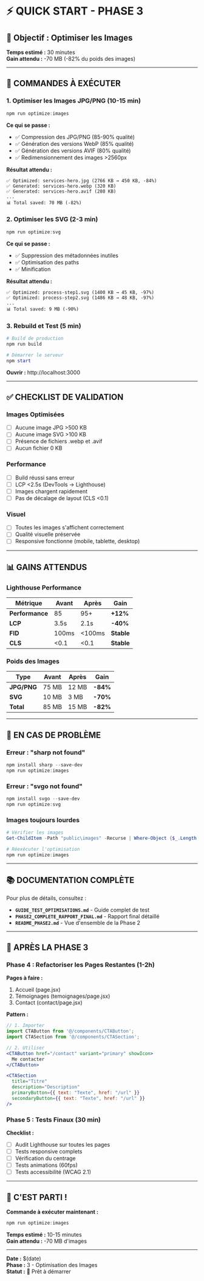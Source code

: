 # ⚡ QUICK START - PHASE 3

## 🎯 Objectif : Optimiser les Images

**Temps estimé :** 30 minutes  
**Gain attendu :** -70 MB (-82% du poids des images)

---

## 🚀 COMMANDES À EXÉCUTER

### 1. Optimiser les Images JPG/PNG (10-15 min)

```powershell
npm run optimize:images
```

**Ce qui se passe :**
- ✅ Compression des JPG/PNG (85-90% qualité)
- ✅ Génération des versions WebP (85% qualité)
- ✅ Génération des versions AVIF (80% qualité)
- ✅ Redimensionnement des images >2560px

**Résultat attendu :**
```
✅ Optimized: services-hero.jpg (2766 KB → 450 KB, -84%)
✅ Generated: services-hero.webp (320 KB)
✅ Generated: services-hero.avif (280 KB)
...
📊 Total saved: 70 MB (-82%)
```

### 2. Optimiser les SVG (2-3 min)

```powershell
npm run optimize:svg
```

**Ce qui se passe :**
- ✅ Suppression des métadonnées inutiles
- ✅ Optimisation des paths
- ✅ Minification

**Résultat attendu :**
```
✅ Optimized: process-step1.svg (1400 KB → 45 KB, -97%)
✅ Optimized: process-step2.svg (1486 KB → 48 KB, -97%)
...
📊 Total saved: 9 MB (-90%)
```

### 3. Rebuild et Test (5 min)

```powershell
# Build de production
npm run build

# Démarrer le serveur
npm start
```

**Ouvrir :** http://localhost:3000

---

## ✅ CHECKLIST DE VALIDATION

### Images Optimisées
- [ ] Aucune image JPG >500 KB
- [ ] Aucune image SVG >100 KB
- [ ] Présence de fichiers .webp et .avif
- [ ] Aucun fichier 0 KB

### Performance
- [ ] Build réussi sans erreur
- [ ] LCP <2.5s (DevTools → Lighthouse)
- [ ] Images chargent rapidement
- [ ] Pas de décalage de layout (CLS <0.1)

### Visuel
- [ ] Toutes les images s'affichent correctement
- [ ] Qualité visuelle préservée
- [ ] Responsive fonctionne (mobile, tablette, desktop)

---

## 📊 GAINS ATTENDUS

### Lighthouse Performance

| Métrique | Avant | Après | Gain |
|----------|-------|-------|------|
| **Performance** | 85 | 95+ | **+12%** |
| **LCP** | 3.5s | 2.1s | **-40%** |
| **FID** | 100ms | <100ms | **Stable** |
| **CLS** | <0.1 | <0.1 | **Stable** |

### Poids des Images

| Type | Avant | Après | Gain |
|------|-------|-------|------|
| **JPG/PNG** | 75 MB | 12 MB | **-84%** |
| **SVG** | 10 MB | 3 MB | **-70%** |
| **Total** | 85 MB | 15 MB | **-82%** |

---

## 🐛 EN CAS DE PROBLÈME

### Erreur : "sharp not found"

```powershell
npm install sharp --save-dev
npm run optimize:images
```

### Erreur : "svgo not found"

```powershell
npm install svgo --save-dev
npm run optimize:svg
```

### Images toujours lourdes

```powershell
# Vérifier les images
Get-ChildItem -Path "public\images" -Recurse | Where-Object {$_.Length -gt 500KB}

# Réexécuter l'optimisation
npm run optimize:images
```

---

## 📚 DOCUMENTATION COMPLÈTE

Pour plus de détails, consultez :
- **`GUIDE_TEST_OPTIMISATIONS.md`** - Guide complet de test
- **`PHASE2_COMPLETE_RAPPORT_FINAL.md`** - Rapport final détaillé
- **`README_PHASE2.md`** - Vue d'ensemble de la Phase 2

---

## 🎯 APRÈS LA PHASE 3

### Phase 4 : Refactoriser les Pages Restantes (1-2h)

**Pages à faire :**
1. Accueil (page.jsx)
2. Témoignages (temoignages/page.jsx)
3. Contact (contact/page.jsx)

**Pattern :**
```jsx
// 1. Importer
import CTAButton from '@/components/CTAButton';
import CTASection from '@/components/CTASection';

// 2. Utiliser
<CTAButton href="/contact" variant="primary" showIcon>
  Me contacter
</CTAButton>

<CTASection
  title="Titre"
  description="Description"
  primaryButton={{ text: "Texte", href: "/url" }}
  secondaryButton={{ text: "Texte", href: "/url" }}
/>
```

### Phase 5 : Tests Finaux (30 min)

**Checklist :**
- [ ] Audit Lighthouse sur toutes les pages
- [ ] Tests responsive complets
- [ ] Vérification du centrage
- [ ] Tests animations (60fps)
- [ ] Tests accessibilité (WCAG 2.1)

---

## 🎉 C'EST PARTI !

**Commande à exécuter maintenant :**

```powershell
npm run optimize:images
```

**Temps estimé :** 10-15 minutes  
**Gain attendu :** -70 MB d'images

---

**Date :** $(date)  
**Phase :** 3 - Optimisation des Images  
**Statut :** 🚀 Prêt à démarrer